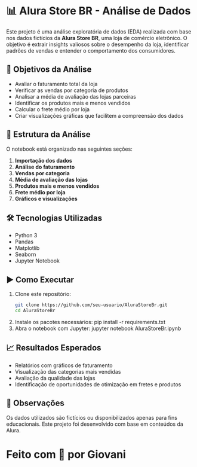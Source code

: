 # 📊 Alura Store BR - Análise de Dados

Este projeto é uma análise exploratória de dados (EDA) realizada com base nos dados fictícios da **Alura Store BR**, uma loja de comércio eletrônico. O objetivo é extrair insights valiosos sobre o desempenho da loja, identificar padrões de vendas e entender o comportamento dos consumidores.

## 🧠 Objetivos da Análise

- Avaliar o faturamento total da loja
- Verificar as vendas por categoria de produtos
- Analisar a média de avaliação das lojas parceiras
- Identificar os produtos mais e menos vendidos
- Calcular o frete médio por loja
- Criar visualizações gráficas que facilitem a compreensão dos dados

## 📁 Estrutura da Análise

O notebook está organizado nas seguintes seções:

1. **Importação dos dados**
2. **Análise do faturamento**
3. **Vendas por categoria**
4. **Média de avaliação das lojas**
5. **Produtos mais e menos vendidos**
6. **Frete médio por loja**
7. **Gráficos e visualizações**

## 🛠️ Tecnologias Utilizadas

- Python 3
- Pandas
- Matplotlib
- Seaborn
- Jupyter Notebook

## ▶️ Como Executar

1. Clone este repositório:
   ```bash
   git clone https://github.com/seu-usuario/AluraStoreBr.git
   cd AluraStoreBr
2. Instale os pacotes necessários:
     pip install -r requirements.txt
3. Abra o notebook com Jupyter:
   jupyter notebook AluraStoreBr.ipynb

## 📈 Resultados Esperados

  * Relatórios com gráficos de faturamento
  * Visualização das categorias mais vendidas
  * Avaliação da qualidade das lojas
  * Identificação de oportunidades de otimização em fretes e produtos

## 📌 Observações

  Os dados utilizados são fictícios ou disponibilizados apenas para fins educacionais. 
  Este projeto foi desenvolvido com base em conteúdos da Alura.

# Feito com 💙 por Giovani
